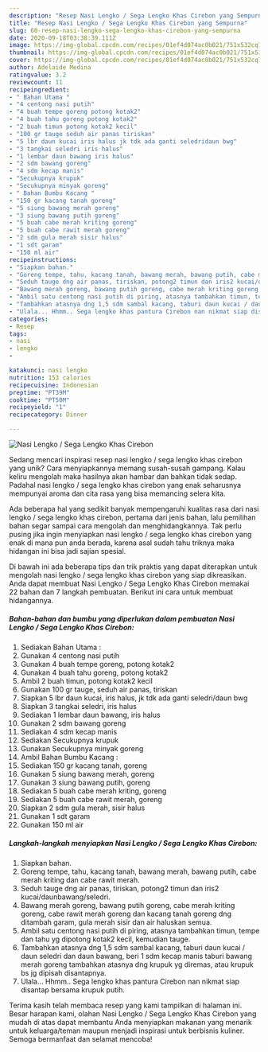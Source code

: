 ```yaml
---
description: "Resep Nasi Lengko / Sega Lengko Khas Cirebon yang Sempurna"
title: "Resep Nasi Lengko / Sega Lengko Khas Cirebon yang Sempurna"
slug: 60-resep-nasi-lengko-sega-lengko-khas-cirebon-yang-sempurna
date: 2020-09-18T03:38:39.111Z
image: https://img-global.cpcdn.com/recipes/01ef4d074ac0b021/751x532cq70/nasi-lengko-sega-lengko-khas-cirebon-foto-resep-utama.jpg
thumbnail: https://img-global.cpcdn.com/recipes/01ef4d074ac0b021/751x532cq70/nasi-lengko-sega-lengko-khas-cirebon-foto-resep-utama.jpg
cover: https://img-global.cpcdn.com/recipes/01ef4d074ac0b021/751x532cq70/nasi-lengko-sega-lengko-khas-cirebon-foto-resep-utama.jpg
author: Adelaide Medina
ratingvalue: 3.2
reviewcount: 11
recipeingredient:
- " Bahan Utama "
- "4 centong nasi putih"
- "4 buah tempe goreng potong kotak2"
- "4 buah tahu goreng potong kotak2"
- "2 buah timun potong kotak2 kecil"
- "100 gr tauge seduh air panas tiriskan"
- "5 lbr daun kucai iris halus jk tdk ada ganti seledridaun bwg"
- "3 tangkai seledri iris halus"
- "1 lembar daun bawang iris halus"
- "2 sdm bawang goreng"
- "4 sdm kecap manis"
- "Secukupnya krupuk"
- "Secukupnya minyak goreng"
- " Bahan Bumbu Kacang "
- "150 gr kacang tanah goreng"
- "5 siung bawang merah goreng"
- "3 siung bawang putih goreng"
- "5 buah cabe merah kriting goreng"
- "5 buah cabe rawit merah goreng"
- "2 sdm gula merah sisir halus"
- "1 sdt garam"
- "150 ml air"
recipeinstructions:
- "Siapkan bahan."
- "Goreng tempe, tahu, kacang tanah, bawang merah, bawang putih, cabe merah kriting dan cabe rawit merah."
- "Seduh tauge dng air panas, tiriskan, potong2 timun dan iris2 kucai/daunbawang/seledri."
- "Bawang merah goreng, bawang putih goreng, cabe merah kriting goreng, cabe rawit merah goreng dan kacang tanah goreng dng ditambah garam, gula merah sisir dan air haluskan semua."
- "Ambil satu centong nasi putih di piring, atasnya tambahkan timun, tempe dan tahu yg dipotong kotak2 kecil, kemudian tauge."
- "Tambahkan atasnya dng 1,5 sdm sambal kacang, taburi daun kucai / daun seledri dan daun bawang, beri 1 sdm kecap manis taburi bawang merah goreng tambahkan atasnya dng krupuk yg diremas, atau krupuk bs jg dipisah disantapnya."
- "Ulala... Hhmm.. Sega lengko khas pantura Cirebon nan nikmat siap disantap bersama krupuk putih."
categories:
- Resep
tags:
- nasi
- lengko
- 

katakunci: nasi lengko  
nutrition: 153 calories
recipecuisine: Indonesian
preptime: "PT39M"
cooktime: "PT50M"
recipeyield: "1"
recipecategory: Dinner

---
```



![Nasi Lengko / Sega Lengko Khas Cirebon](https://img-global.cpcdn.com/recipes/01ef4d074ac0b021/751x532cq70/nasi-lengko-sega-lengko-khas-cirebon-foto-resep-utama.jpg)

Sedang mencari inspirasi resep nasi lengko / sega lengko khas cirebon yang unik? Cara menyiapkannya memang susah-susah gampang. Kalau keliru mengolah maka hasilnya akan hambar dan bahkan tidak sedap. Padahal nasi lengko / sega lengko khas cirebon yang enak seharusnya mempunyai aroma dan cita rasa yang bisa memancing selera kita.



Ada beberapa hal yang sedikit banyak mempengaruhi kualitas rasa dari nasi lengko / sega lengko khas cirebon, pertama dari jenis bahan, lalu pemilihan bahan segar sampai cara mengolah dan menghidangkannya. Tak perlu pusing jika ingin menyiapkan nasi lengko / sega lengko khas cirebon yang enak di mana pun anda berada, karena asal sudah tahu triknya maka hidangan ini bisa jadi sajian spesial.


Di bawah ini ada beberapa tips dan trik praktis yang dapat diterapkan untuk mengolah nasi lengko / sega lengko khas cirebon yang siap dikreasikan. Anda dapat membuat Nasi Lengko / Sega Lengko Khas Cirebon memakai 22 bahan dan 7 langkah pembuatan. Berikut ini cara untuk membuat hidangannya.

<!--inarticleads1-->

##### Bahan-bahan dan bumbu yang diperlukan dalam pembuatan Nasi Lengko / Sega Lengko Khas Cirebon:

1. Sediakan  Bahan Utama :
1. Gunakan 4 centong nasi putih
1. Gunakan 4 buah tempe goreng, potong kotak2
1. Gunakan 4 buah tahu goreng, potong kotak2
1. Ambil 2 buah timun, potong kotak2 kecil
1. Gunakan 100 gr tauge, seduh air panas, tiriskan
1. Siapkan 5 lbr daun kucai, iris halus, jk tdk ada ganti seledri/daun bwg
1. Siapkan 3 tangkai seledri, iris halus
1. Sediakan 1 lembar daun bawang, iris halus
1. Gunakan 2 sdm bawang goreng
1. Sediakan 4 sdm kecap manis
1. Sediakan Secukupnya krupuk
1. Gunakan Secukupnya minyak goreng
1. Ambil  Bahan Bumbu Kacang :
1. Sediakan 150 gr kacang tanah, goreng
1. Gunakan 5 siung bawang merah, goreng
1. Gunakan 3 siung bawang putih, goreng
1. Sediakan 5 buah cabe merah kriting, goreng
1. Sediakan 5 buah cabe rawit merah, goreng
1. Siapkan 2 sdm gula merah, sisir halus
1. Gunakan 1 sdt garam
1. Gunakan 150 ml air




<!--inarticleads2-->

##### Langkah-langkah menyiapkan Nasi Lengko / Sega Lengko Khas Cirebon:

1. Siapkan bahan.
1. Goreng tempe, tahu, kacang tanah, bawang merah, bawang putih, cabe merah kriting dan cabe rawit merah.
1. Seduh tauge dng air panas, tiriskan, potong2 timun dan iris2 kucai/daunbawang/seledri.
1. Bawang merah goreng, bawang putih goreng, cabe merah kriting goreng, cabe rawit merah goreng dan kacang tanah goreng dng ditambah garam, gula merah sisir dan air haluskan semua.
1. Ambil satu centong nasi putih di piring, atasnya tambahkan timun, tempe dan tahu yg dipotong kotak2 kecil, kemudian tauge.
1. Tambahkan atasnya dng 1,5 sdm sambal kacang, taburi daun kucai / daun seledri dan daun bawang, beri 1 sdm kecap manis taburi bawang merah goreng tambahkan atasnya dng krupuk yg diremas, atau krupuk bs jg dipisah disantapnya.
1. Ulala... Hhmm.. Sega lengko khas pantura Cirebon nan nikmat siap disantap bersama krupuk putih.




Terima kasih telah membaca resep yang kami tampilkan di halaman ini. Besar harapan kami, olahan Nasi Lengko / Sega Lengko Khas Cirebon yang mudah di atas dapat membantu Anda menyiapkan makanan yang menarik untuk keluarga/teman maupun menjadi inspirasi untuk berbisnis kuliner. Semoga bermanfaat dan selamat mencoba!
